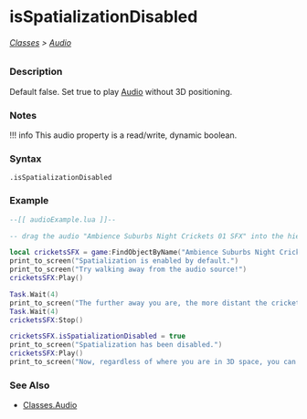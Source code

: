 # isSpatializationDisabled

###### [Classes](/core_api/raw_source) > [Audio](/core_api/classes/audio)

### Description

Default false. Set true to play [Audio](/core_api/classes/audio) without 3D positioning.

### Notes
!!! info
    This audio property is a read/write, dynamic boolean.

### Syntax

`.isSpatializationDisabled`

### Example

```lua
--[[ audioExample.lua ]]--

-- drag the audio "Ambience Suburbs Night Crickets 01 SFX" into the hierarchy --

local cricketsSFX = game:FindObjectByName("Ambience Suburbs Night Crickets 01 SFX")
print_to_screen("Spatialization is enabled by default.")
print_to_screen("Try walking away from the audio source!")
cricketsSFX:Play()

Task.Wait(4)
print_to_screen("The further away you are, the more distant the crickets sound...")
Task.Wait(4)
cricketsSFX:Stop()

cricketsSFX.isSpatializationDisabled = true
print_to_screen("Spatialization has been disabled.")
cricketsSFX:Play()
print_to_screen("Now, regardless of where you are in 3D space, you can hear the crickets!")

```

### See Also

* [Classes.Audio](/core_api/classes/audio)
